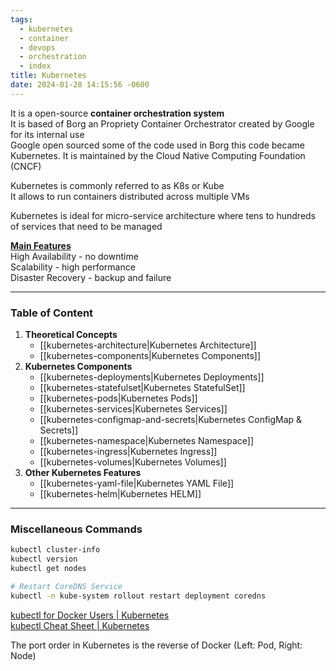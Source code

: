 ```yaml
---
tags:
  - kubernetes
  - container
  - devops
  - orchestration
  - index
title: Kubernetes
date: 2024-01-28 14:15:56 -0600
---
```


It is a open-source **container orchestration system**  
It is based of Borg an Propriety Container Orchestrator created by Google for its internal use  
Google open sourced some of the code used in Borg this code became Kubernetes. It is maintained by the Cloud Native Computing Foundation (CNCF)

Kubernetes is commonly referred to as K8s or Kube  
It allows to run containers distributed across multiple VMs

Kubernetes is ideal for micro-service architecture where tens to hundreds of services that need to be managed

**<u>Main Features</u>**  
High Availability - no downtime  
Scalability - high performance  
Disaster Recovery - backup and failure

---

### Table of Content

1. **Theoretical Concepts**
	* [[kubernetes-architecture|Kubernetes Architecture]]
	* [[kubernetes-components|Kubernetes Components]]
2. **Kubernetes Components**
	* [[kubernetes-deployments|Kubernetes Deployments]]
	* [[kubernetes-statefulset|Kubernetes StatefulSet]]
	* [[kubernetes-pods|Kubernetes Pods]]
	* [[kubernetes-services|Kubernetes Services]]
	* [[kubernetes-configmap-and-secrets|Kubernetes ConfigMap & Secrets]]
	* [[kubernetes-namespace|Kubernetes Namespace]]
	* [[kubernetes-ingress|Kubernetes Ingress]]
	* [[kubernetes-volumes|Kubernetes Volumes]]
3. **Other Kubernetes Features**
	* [[kubernetes-yaml-file|Kubernetes YAML File]]
	* [[kubernetes-helm|Kubernetes HELM]]

---

### Miscellaneous Commands

````bash
kubectl cluster-info
kubectl version
kubectl get nodes

# Restart CoreDNS Service
kubectl -n kube-system rollout restart deployment coredns
````

[kubectl for Docker Users | Kubernetes](https://kubernetes.io/docs/reference/kubectl/docker-cli-to-kubectl/)  
[kubectl Cheat Sheet | Kubernetes](https://kubernetes.io/docs/reference/kubectl/cheatsheet/)

The port order in Kubernetes is the reverse of Docker (Left: Pod, Right: Node)
